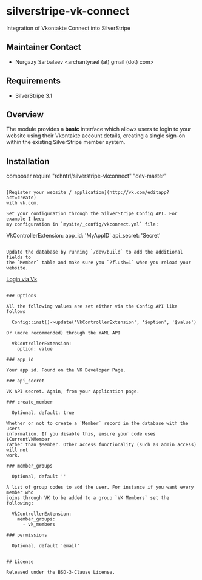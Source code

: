 # silverstripe-vk-connect
Integration of Vkontakte Connect into SilverStripe

## Maintainer Contact 
 * Nurgazy Sarbalaev 
   <archantyrael (at) gmail (dot) com>
	
## Requirements
 * SilverStripe 3.1

## Overview

The module provides a **basic** interface which allows users to login to your 
website using their Vkontakte account details, creating a single sign-on within 
the existing SilverStripe member system.

## Installation

composer require "rchntrl/silverstripe-vkconnect" "dev-master"
```

[Register your website / application](http://vk.com/editapp?act=create)
with vk.com.

Set your configuration through the SilverStripe Config API. For example I keep
my configuration in `mysite/_config/vkconnect.yml` file:

```
VkControllerExtension:
  app_id: 'MyAppID'
  api_secret: 'Secret'
```

Update the database by running `/dev/build` to add the additional fields to 
the `Member` table and make sure you `?flush=1` when you reload your website.

```
<a href="$VkLoginLink">Login via Vk</a>
```

### Options

All the following values are set either via the Config API like follows

  Config::inst()->update('VkControllerExtension', '$option', '$value')

Or (more recommended) through the YAML API 

  VkControllerExtension:
    option: value

### app_id

Your app id. Found on the VK Developer Page.

### api_secret

VK API secret. Again, from your Application page.

### create_member 

  Optional, default: true

Whether or not to create a `Member` record in the database with the users 
information. If you disable this, ensure your code uses $CurrentVkMember
rather than $Member. Other access functionality (such as admin access) will not
work.

### member_groups

  Optional, default ''
	
A list of group codes to add the user. For instance if you want every member who
joins through VK to be added to a group `VK Members` set the 
following:

  VkControllerExtension:
    member_groups:
      - vk_members

### permissions

  Optional, default 'email'


## License

Released under the BSD-3-Clause License. 

